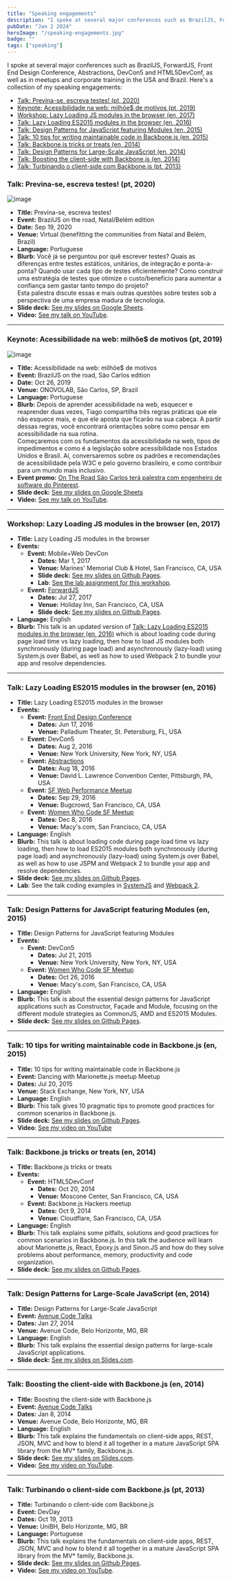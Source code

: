 ```yaml
---
title: "Speaking engagements"
description: "I spoke at several major conferences such as BrazilJS, ForwardJS, Front End Design Conference, Abstractions, DevCon5 and HTML5DevConf, as well as in meetups and corporate training in the USA and Brazil."
pubDate: "Jan 2 2024"
heroImage: "/speaking-engagements.jpg"
badge: ""
tags: ["speaking"]
---
```


I spoke at several major conferences such as BrazilJS, ForwardJS, Front End Design Conference, Abstractions, DevCon5 and HTML5DevConf, as well as in meetups and corporate training in the USA and Brazil. Here's a collection of my speaking engagements:

  - [Talk: Previna-se, escreva testes! (pt, 2020)](#talk-previna-se-escreva-testes-pt-2020)
  - [Keynote: Acessibilidade na web: milhõe$ de motivos (pt, 2019)](#keynote-acessibilidade-na-web-milhõe-de-motivos-pt-2019)
  - [Workshop: Lazy Loading JS modules in the browser (en, 2017)](#workshop-lazy-loading-js-modules-in-the-browser-en-2017)
  - [Talk: Lazy Loading ES2015 modules in the browser (en, 2016)](#talk-lazy-loading-es2015-modules-in-the-browser-en-2016)
  - [Talk: Design Patterns for JavaScript featuring Modules (en, 2015)](#talk-design-patterns-for-javascript-featuring-modules-en-2015)
  - [Talk: 10 tips for writing maintainable code in Backbone.js (en, 2015)](#talk-10-tips-for-writing-maintainable-code-in-backbonejs-en-2015)
  - [Talk: Backbone.js tricks or treats (en, 2014)](#talk-backbonejs-tricks-or-treats-en-2014)
  - [Talk: Design Patterns for Large-Scale JavaScript (en, 2014)](#talk-design-patterns-for-large-scale-javascript-en-2014)
  - [Talk: Boosting the client-side with Backbone.js (en, 2014)](#talk-boosting-the-client-side-with-backbonejs-en-2014)
  - [Talk: Turbinando o client-side com Backbone.js (pt, 2013)](#talk-turbinando-o-client-side-com-backbonejs-pt-2013)


### Talk: Previna-se, escreva testes! (pt, 2020)
![image](/speaking-2020a.jpeg)
  - **Title:** Previna-se, escreva testes!
  - **Event:** BrazilJS on the road, Natal/Belém edition
  - **Date:** Sep 19, 2020
  - **Venue:** Virtual (benefitting the communities from Natal and Belém, Brazil)
  - **Language:** Portuguese
  - **Blurb:** Você já se perguntou por quê escrever testes? Quais as diferenças entre testes estáticos, unitários, de integração e ponta-a-ponta? Quando usar cada tipo de testes eficientemente? Como construir uma estratégia de testes que otimize o custo/benefício para aumentar a confiança sem gastar tanto tempo do projeto?\
  Esta palestra discute essas e mais outras questões sobre testes sob a perspectiva de uma empresa madura de tecnologia.
  - **Slide deck:** [See my slides on Google Sheets](https://docs.google.com/presentation/d/e/2PACX-1vScVrX4QNZ1hhP37dhP5ARTwWKlFmTlI2zcDQrE2noF2SVQHUNSwudF9078CdhDcFM7S6e0OmBcsOgj/pub?start=false&loop=false&delayms=3000).
  - **Video:** [See my talk on YouTube](https://www.youtube.com/live/W2LccJacNXE?si=1Jjd7XdIrfl3BOdQ&t=2476).

--- 

### Keynote: Acessibilidade na web: milhõe$ de motivos (pt, 2019)
![image](/speaking-2019a.jpeg)
  - **Title:** Acessibilidade na web: milhõe$ de motivos
  - **Event:** BrazilJS on the road, São Carlos edition
  - **Date:** Oct 26, 2019
  - **Venue:** ONOVOLAB, São Carlos, SP, Brazil
  - **Language:** Portuguese
  - **Blurb:** Depois de aprender acessibilidade na web, esquecer e reaprender duas vezes, Tiago compartilha três regras práticas que ele não esquece mais, e que ele aposta que ficarão na sua cabeça. A partir dessas regras, você encontrará orientações sobre como pensar em acessibilidade na sua rotina.\
  Começaremos com os fundamentos da acessibilidade na web, tipos de impedimentos e como é a legislação sobre acessibilidade nos Estados Unidos e Brasil. Aí, conversaremos sobre os padrões e recomendações de acessibilidade pela W3C e pelo governo brasileiro, e como contribuir para um mundo mais inclusivo.
  - **Event promo:** [On The Road São Carlos terá palestra com engenheiro de software do Pinterest](https://www.braziljs.org/p/on-the-road-sao-carlos-tera-palestra-com-engenheiro-de-software-do-pinterest?utm_source=publication-search).
  - **Slide deck:** [See my slides on Google Sheets](https://docs.google.com/presentation/d/e/2PACX-1vSwbqJQqDupt9FVM9G-PgaUmMk0wcMsKoJhAUl67Z2VpVqwAsd3ks_wWDevuCayTVSyKrlA6njSdPld/pub?start=false&loop=false&delayms=3000)
  - **Video:** [See my talk on YouTube](https://www.youtube.com/live/4SSsnglewkY?si=xOGSZGL1OUpzI66P&t=628).

--- 

### Workshop: Lazy Loading JS modules in the browser (en, 2017)
  - **Title:** Lazy Loading JS modules in the browser
  - **Events:**
    - **Event:** Mobile+Web DevCon
      - **Dates:** Mar 1, 2017
      - **Venue:** Marines' Memorial Club & Hotel, San Francisco, CA, USA 
      - **Slide deck:** [See my slides on Github Pages](https://themindfuldev.github.io/lab-lazy-loading-js-modules/#/).
      - **Lab**: [See the lab assignment for this workshop](https://github.com/themindfuldev/lazy-load-es2015-webpack2-challenge).
    - **Event:** [ForwardJS](https://forwardjs.com/)
      - **Dates:** Jul 27, 2017
      - **Venue:** Holiday Inn, San Francisco, CA, USA
      - **Slide deck:** [See my slides on Github Pages](https://themindfuldev.github.io/lazy-loading-js-modules/#/).
  - **Language:** English
  - **Blurb:** This talk is an updated version of [Talk: Lazy Loading ES2015 modules in the browser (en, 2016)](#talk-lazy-loading-es2015-modules-in-the-browser-en-2016) which is about loading code during page load time vs lazy loading, then how to load JS modules both synchronously (during page load) and asynchronously (lazy-load) using System.js over Babel, as well as how to used Webpack 2 to bundle your app and resolve dependencies.

---   

### Talk: Lazy Loading ES2015 modules in the browser (en, 2016)
  - **Title:** Lazy Loading ES2015 modules in the browser
  - **Events:**
    - **Event:** [Front End Design Conference](https://frontenddesignconference.com/2016/)
      - **Dates:** Jun 17, 2016
      - **Venue:** Palladium Theater, St. Petersburg, FL, USA
    - **Event:** DevCon5
      - **Dates:** Aug 2, 2016
      - **Venue:** New York University, New York, NY, USA
    - **Event:** [Abstractions](https://abstractions.io/)
      - **Dates:** Aug 18, 2016
      - **Venue:** David L. Lawrence Convention Center, Pittsburgh, PA, USA
    - **Event:** [SF Web Performance Meetup](https://www.meetup.com/sf-web-performance-group/events/233976760/)
      - **Dates:** Sep 29, 2016
      - **Venue:** Bugcrowd, San Francisco, CA, USA      
    - **Event:** [Women Who Code SF Meetup](https://www.womenwhocode.com/)
      - **Dates:** Dec 8, 2016
      - **Venue:** Macy's.com, San Francisco, CA, USA            
  - **Language:** English
  - **Blurb:** This talk is about loading code during page load time vs lazy loading, then how to load ES2015 modules both synchronously (during page load) and asynchronously (lazy-load) using System.js over Babel, as well as how to use JSPM and Webpack 2 to bundle your app and resolve dependencies.
  - **Slide deck:** [See my slides on Github Pages](https://themindfuldev.github.io/talk-lazy-loading-es2015-modules/#/).
  - **Lab**: See the talk coding examples in [SystemJS](https://github.com/themindfuldev/lazy-load-es2015-systemjs) and [Webpack 2](https://github.com/themindfuldev/lazy-load-es2015-webpack2).

--- 

### Talk: Design Patterns for JavaScript featuring Modules (en, 2015)
  - **Title:** Design Patterns for JavaScript featuring Modules
  - **Events:**
    - **Event:** DevCon5
      - **Dates:** Jul 21, 2015
      - **Venue:** New York University, New York, NY, USA
    - **Event:** [Women Who Code SF Meetup](https://www.womenwhocode.com/)
      - **Dates:** Oct 26, 2016
      - **Venue:** Macy's.com, San Francisco, CA, USA            
  - **Language:** English
  - **Blurb:** This talk is about the essential design patterns for JavaScript applications such as Constructor, Façade and Module, focusing on the different module strategies as CommonJS, AMD and ES2015 Modules.
  - **Slide deck:** [See my slides on Github Pages](https://themindfuldev.github.io/talk-design-patterns-for-javascript-featuring-modules/#/).

--- 

### Talk: 10 tips for writing maintainable code in Backbone.js (en, 2015)
  - **Title:** 10 tips for writing maintainable code in Backbone.js
  - **Event:** Dancing with Marionette.js meetup Meetup
  - **Dates:** Jul 20, 2015
  - **Venue:** Stack Exchange, New York, NY, USA
  - **Language:** English
  - **Blurb:** This talk gives 10 pragmatic tips to promote good practices for common scenarios in Backbone.js. 
  - **Slide deck:** [See my slides on Github Pages](https://themindfuldev.github.io/talk-10-tips-for-writing-maintainable-code-in-backbone/#//).
  - **Video**: [See my video on YouTube](https://www.youtube.com/watch?v=kapSK4aovUs&list=PLK_e420JFUuYbAzcBIOhJGnrk7I1j6lYy)

--- 
    
### Talk: Backbone.js tricks or treats (en, 2014)
  - **Title:** Backbone.js tricks or treats
  - **Events:**
    - **Event:** HTML5DevConf
      - **Dates:** Oct 20, 2014
      - **Venue:** Moscone Center, San Francisco, CA, USA
    - **Event:** Backbone.js Hackers meetup
      - **Dates:** Oct 9, 2014
      - **Venue:** Cloudflare, San Francisco, CA, USA
  - **Language:** English
  - **Blurb:** This talk explains some pitfalls, solutions and good practices for common scenarios in Backbone.js. In this talk the audience will learn about Marionette.js, React, Epoxy.js and Sinon.JS and how do they solve problems about performance, memory, productivity and code organization.
  - **Slide deck:** [See my slides on Github Pages](https://themindfuldev.github.io/talk-backbone-tricks-or-treats-html5devconf/#/).

--- 
    
### Talk: Design Patterns for Large-Scale JavaScript (en, 2014)
  - **Title:** Design Patterns for Large-Scale JavaScript
  - **Event:** [Avenue Code Talks](https://www.youtube.com/@AvenuecodeNow)
  - **Dates:** Jan 27, 2014
  - **Venue:** Avenue Code, Belo Horizonte, MG, BR
  - **Language:** English
  - **Blurb:** This talk explains the essential design patterns for large-scale JavaScript applications.
  - **Slide deck:** [See my slides on Slides.com](https://slid.es/avenuecode/design-patterns-for-large-scale-javascript).

---

### Talk: Boosting the client-side with Backbone.js (en, 2014)
  - **Title:** Boosting the client-side with Backbone.js
  - **Event:** [Avenue Code Talks](https://www.youtube.com/@AvenuecodeNow)
  - **Dates:** Jan 8, 2014
  - **Venue:** Avenue Code, Belo Horizonte, MG, BR
  - **Language:** English
  - **Blurb:** This talk explains the fundamentals on client-side apps, REST, JSON, MVC and how to blend it all together in a mature JavaScript SPA library from the MV* family, Backbone.js.
  - **Slide deck:** [See my slides on Slides.com](https://slid.es/avenuecode/boosting-the-client-side-with-backbone-js).
  - **Video:** [See my video on YouTube](https://www.youtube.com/watch?v=8ZzqMFAU_Kw).

---

### Talk: Turbinando o client-side com Backbone.js (pt, 2013)
  - **Title:** Turbinando o client-side com Backbone.js
  - **Event:** DevDay
  - **Dates:** Oct 19, 2013
  - **Venue:** UniBH, Belo Horizonte, MG, BR
  - **Language:** Portuguese
  - **Blurb:** This talk explains the fundamentals on client-side apps, REST, JSON, MVC and how to blend it all together in a mature JavaScript SPA library from the MV* family, Backbone.js.
  - **Slide deck:** [See my slides on Github Pages](https://themindfuldev.github.io/talk-backbone-js-pt/#/).
  - **Video:** [See my video on YouTube](https://www.youtube.com/watch?v=isEsxOogNnY&list=UUuekWCPIBD2XC8Mw86tOy7Q).
